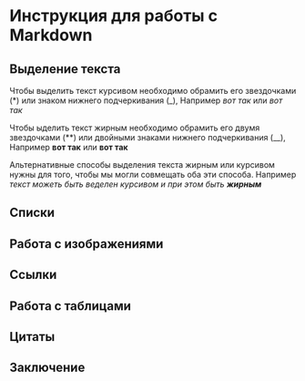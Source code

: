  # Инструкция для работы с Markdown

 ## Выделение текста

Чтобы выделить текст курсивом необходимо обрамить его звездочками (*) или знаком нижнего подчеркивания (_), Например *вот так* или _вот так_

Чтобы ыделить текст жирным необходимо обрамить его двумя звездочками (**) или двойными знаками нижнего подчеркивания (__), Например **вот так** или __вот так__

Альтернативные способы выделения текста жирным или курсивом нужны для того, чтобы мы могли совмещать оба эти способа. Например _текст можеть быть веделен курсивом и при этом быть **жирным**_

 ## Списки

 ## Работа с изображениями

 ## Ссылки

 ## Работа с таблицами 

 ## Цитаты

 ## Заключение